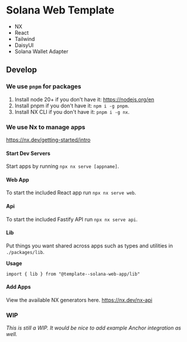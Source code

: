 # Solana Web Template
- NX
- React
- Tailwind
- DaisyUI
- Solana Wallet Adapter

## Develop
### We use `pnpm` for packages
1. Install node 20+ if you don't have it: https://nodejs.org/en
2. Install pnpm if you don't have it: `npm i -g pnpm`.
3. Install NX CLI if you don't have it: `pnpm i -g nx`.

### We use Nx to manage apps
https://nx.dev/getting-started/intro
#### Start Dev Servers
Start apps by running `npx nx serve [appname]`.

#### Web App
To start the included React app run `npx nx serve web`.

#### Api
To start the included Fastify API run `npx nx serve api`.

#### Lib
Put things you want shared across apps such as types and utilities in `./packages/lib`.

**Usage**

`import { lib } from "@template--solana-web-app/lib"`

#### Add Apps
View the available NX generators here.
https://nx.dev/nx-api

### WIP

_This is still a WIP. It would be nice to add example Anchor integration as well._